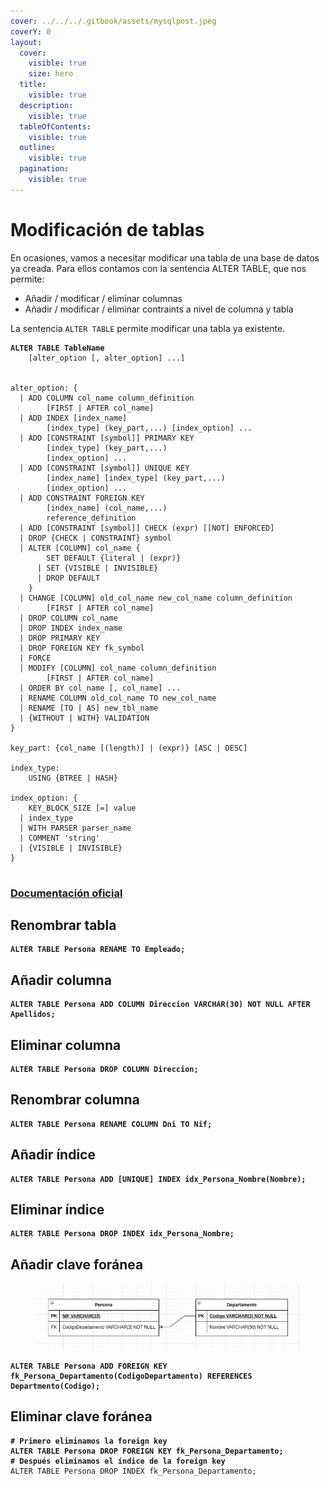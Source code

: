 ```yaml
---
cover: ../../../.gitbook/assets/mysqlpost.jpeg
coverY: 0
layout:
  cover:
    visible: true
    size: hero
  title:
    visible: true
  description:
    visible: true
  tableOfContents:
    visible: true
  outline:
    visible: true
  pagination:
    visible: true
---
```


# Modificación de tablas

En ocasiones, vamos a necesitar modificar una tabla de una base de datos ya creada. Para ellos contamos con la sentencia ALTER TABLE, que nos permite:

* Añadir / modificar / eliminar columnas
* Añadir / modificar / eliminar contraints a nivel de columna y tabla

La sentencia `ALTER TABLE` permite modificar una tabla ya existente.

<pre class="language-sql"><code class="lang-sql"><strong>ALTER TABLE TableName
</strong>    [alter_option [, alter_option] ...]
    

alter_option: {
  | ADD COLUMN col_name column_definition
        [FIRST | AFTER col_name]
  | ADD INDEX [index_name]
        [index_type] (key_part,...) [index_option] ...
  | ADD [CONSTRAINT [symbol]] PRIMARY KEY
        [index_type] (key_part,...)
        [index_option] ...
  | ADD [CONSTRAINT [symbol]] UNIQUE KEY
        [index_name] [index_type] (key_part,...)
        [index_option] ...
  | ADD CONSTRAINT FOREIGN KEY
        [index_name] (col_name,...)
        reference_definition
  | ADD [CONSTRAINT [symbol]] CHECK (expr) [[NOT] ENFORCED]
  | DROP {CHECK | CONSTRAINT} symbol
  | ALTER [COLUMN] col_name {
        SET DEFAULT {literal | (expr)}
      | SET {VISIBLE | INVISIBLE}
      | DROP DEFAULT
    }
  | CHANGE [COLUMN] old_col_name new_col_name column_definition
        [FIRST | AFTER col_name]
  | DROP COLUMN col_name
  | DROP INDEX index_name
  | DROP PRIMARY KEY
  | DROP FOREIGN KEY fk_symbol
  | FORCE
  | MODIFY [COLUMN] col_name column_definition
        [FIRST | AFTER col_name]
  | ORDER BY col_name [, col_name] ...
  | RENAME COLUMN old_col_name TO new_col_name
  | RENAME [TO | AS] new_tbl_name
  | {WITHOUT | WITH} VALIDATION
}

key_part: {col_name [(length)] | (expr)} [ASC | DESC]

index_type:
    USING {BTREE | HASH}

index_option: {
    KEY_BLOCK_SIZE [=] value
  | index_type
  | WITH PARSER parser_name
  | COMMENT 'string'
  | {VISIBLE | INVISIBLE}
}

</code></pre>

### [Documentación oficial](https://dev.mysql.com/doc/refman/8.0/en/alter-table.html)

## Renombrar tabla

<pre class="language-sql"><code class="lang-sql"><strong>ALTER TABLE Persona RENAME TO Empleado;
</strong></code></pre>

## Añadir columna

<pre class="language-sql"><code class="lang-sql"><strong>ALTER TABLE Persona ADD COLUMN Direccion VARCHAR(30) NOT NULL AFTER Apellidos;
</strong></code></pre>

## Eliminar columna

<pre class="language-sql"><code class="lang-sql"><strong>ALTER TABLE Persona DROP COLUMN Direccion;
</strong></code></pre>

## Renombrar columna

<pre class="language-sql"><code class="lang-sql"><strong>ALTER TABLE Persona RENAME COLUMN Dni TO Nif;
</strong></code></pre>

## Añadir índice

<pre class="language-sql"><code class="lang-sql"><strong>ALTER TABLE Persona ADD [UNIQUE] INDEX idx_Persona_Nombre(Nombre);
</strong></code></pre>

## Eliminar índice

<pre class="language-sql"><code class="lang-sql"><strong>ALTER TABLE Persona DROP INDEX idx_Persona_Nombre;
</strong></code></pre>

## Añadir clave foránea

<figure><img src="../../../.gitbook/assets/image (138).png" alt=""><figcaption></figcaption></figure>

<pre class="language-sql"><code class="lang-sql"><strong>ALTER TABLE Persona ADD FOREIGN KEY fk_Persona_Departamento(CodigoDepartamento) REFERENCES Departmento(Codigo);
</strong></code></pre>

## Eliminar clave foránea

<pre class="language-sql"><code class="lang-sql"><strong># Primero eliminamos la foreign key
</strong><strong>ALTER TABLE Persona DROP FOREIGN KEY fk_Persona_Departamento;
</strong><strong># Después eliminamos el índice de la foreign key
</strong>ALTER TABLE Persona DROP INDEX fk_Persona_Departamento;
</code></pre>
